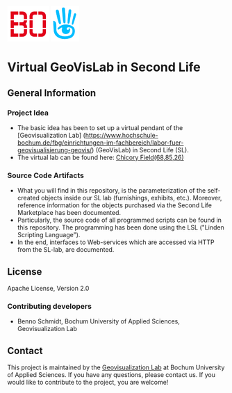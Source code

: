 ![](https://github.com/bogeo/sl-geovislab/blob/master/etc/BO-Logo.png)
![](https://github.com/bogeo/sl-geovislab/blob/master/etc/SL-Logo.png)
# Virtual GeoVisLab in Second Life

## General Information
### Project Idea
- The basic idea has been to set up a virtual pendant of the [Geovisualization Lab]
  (https://www.hochschule-bochum.de/fbg/einrichtungen-im-fachbereich/labor-fuer-geovisualisierung-geovis/)
  (GeoVisLab) in Second Life (SL). 
- The virtual lab can be found here: [Chicory Field(68,85,26)](http://maps.secondlife.com/secondlife/Chicory%20Field/68/85/26)

### Source Code Artifacts
- What you will find in this repository, is the parameterization of the self-created 
  objects inside our SL lab (furnishings, exhibits, etc.). Moreover, reference 
  information for the objects purchased via the Second Life Marketplace has been 
  documented.
- Particularly, the source code of all programmed scripts can be found in this 
  repository. The programming has been done using the LSL ("Linden Scripting Language").
- In the end, interfaces to Web-services which are accessed via HTTP from the SL-lab,
  are documented.

## License
Apache License, Version 2.0

### Contributing developers
- Benno Schmidt, Bochum University of Applied Sciences, Geovisualization Lab

## Contact
This project is maintained by the 
[Geovisualization Lab](https://www.hochschule-bochum.de/fbg/einrichtungen-im-fachbereich/labor-fuer-geovisualisierung-geovis/) 
at Bochum University of Applied Sciences. If you have any questions, please contact 
us. If you would like to contribute to the project, you are welcome!
